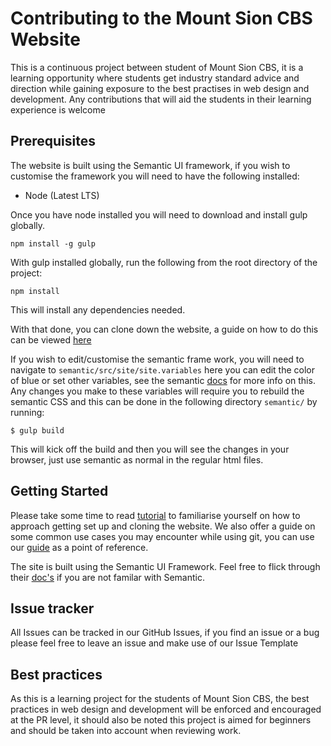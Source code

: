 # Contributing to the Mount Sion CBS Website

This is a continuous project between student of Mount Sion CBS, it is a learning opportunity where students get industry standard advice and direction while gaining exposure to the best practises in web design and development. Any contributions that will aid the students in their learning experience is welcome

## Prerequisites

The website is built using the Semantic UI framework, if you wish to customise the framework you will need to have the following installed:

- Node (Latest LTS)

Once you have node installed you will need to download and install gulp globally.

```
npm install -g gulp
```

With gulp installed globally, run the following from the root directory of the project:
```
npm install
```
This will install any dependencies needed.

With that done, you can clone down the website, a guide on how to do this can be viewed [here](docs/Tutorial.md)

If you wish to edit/customise the semantic frame work, you will need to navigate to `semantic/src/site/site.variables` here you can edit the color of blue or set other variables, see the semantic [docs](https://semantic-ui.com/usage/theming.html) for more info on this.
Any changes you make to these variables will require you to rebuild the semantic CSS and this can be done in the following directory `semantic/` by running:

```
$ gulp build
```

This will kick off the build and then you will see the changes in your browser, just use semantic as normal in the regular html files.


## Getting Started

Please take some time to read [tutorial](docs/Tutorial.md) to familiarise yourself on how to approach getting set up and cloning the website. We also offer a guide on some common use cases you may encounter while using git, you can use our [guide](docs/git-commands.md) as a point of reference.

The site is built using the Semantic UI Framework. Feel free to flick through their [doc's](https://semantic-ui.com/) if you are not familar with Semantic.

## Issue tracker

All Issues can be tracked in our GitHub Issues, if you find an issue or a bug please feel free to leave an issue and make use of our Issue Template

## Best practices

As this is a learning project for the students of Mount Sion CBS, the best practices in web design and development will be enforced and encouraged at the PR level, it should also be noted this project is aimed for beginners and should be taken into account when reviewing work. 